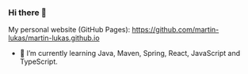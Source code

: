 ### Hi there 👋

My personal website (GitHub Pages): https://github.com/martin-lukas/martin-lukas.github.io

- 🌱 I’m currently learning Java, Maven, Spring, React, JavaScript and TypeScript.
